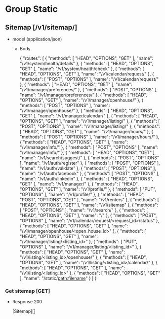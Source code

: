 # Group Static

## Sitemap [/v1/sitemap/]

+ model (application/json)

	+ Body
	
		{
		  "routes": [
		    {
		      "methods": [
		        "HEAD",
		        "OPTIONS",
		        "GET"
		      ],
		      "name": "/v1/system/health/details"
		    },
		    {
		      "methods": [
		        "HEAD",
		        "OPTIONS",
		        "GET"
		      ],
		      "name": "/v1/system/health/check"
		    },
		    {
		      "methods": [
		        "HEAD",
		        "OPTIONS",
		        "GET"
		      ],
		      "name": "/v1/calendar/request/"
		    },
		    {
		      "methods": [
		        "POST",
		        "OPTIONS"
		      ],
		      "name": "/v1/calendar/request/"
		    },
		    {
		      "methods": [
		        "HEAD",
		        "OPTIONS",
		        "GET"
		      ],
		      "name": "/v1/manager/preferences/"
		    },
		    {
		      "methods": [
		        "POST",
		        "OPTIONS"
		      ],
		      "name": "/v1/manager/preferences/"
		    },
		    {
		      "methods": [
		        "HEAD",
		        "OPTIONS",
		        "GET"
		      ],
		      "name": "/v1/manager/openhouse/"
		    },
		    {
		      "methods": [
		        "POST",
		        "OPTIONS"
		      ],
		      "name": "/v1/manager/openhouse/"
		    },
		    {
		      "methods": [
		        "HEAD",
		        "OPTIONS",
		        "GET"
		      ],
		      "name": "/v1/manager/calendar/"
		    },
		    {
		      "methods": [
		        "HEAD",
		        "OPTIONS",
		        "GET"
		      ],
		      "name": "/v1/manager/listing/"
		    },
		    {
		      "methods": [
		        "POST",
		        "OPTIONS"
		      ],
		      "name": "/v1/manager/listing/"
		    },
		    {
		      "methods": [
		        "HEAD",
		        "OPTIONS",
		        "GET"
		      ],
		      "name": "/v1/manager/hours/"
		    },
		    {
		      "methods": [
		        "POST",
		        "OPTIONS"
		      ],
		      "name": "/v1/manager/hours/"
		    },
		    {
		      "methods": [
		        "HEAD",
		        "OPTIONS",
		        "GET"
		      ],
		      "name": "/v1/manager/info/"
		    },
		    {
		      "methods": [
		        "POST",
		        "OPTIONS"
		      ],
		      "name": "/v1/manager/info/"
		    },
		    {
		      "methods": [
		        "HEAD",
		        "OPTIONS",
		        "GET"
		      ],
		      "name": "/v1/search/suggest/"
		    },
		    {
		      "methods": [
		        "POST",
		        "OPTIONS"
		      ],
		      "name": "/v1/auth/register"
		    },
		    {
		      "methods": [
		        "POST",
		        "OPTIONS"
		      ],
		      "name": "/v1/auth/validate"
		    },
		    {
		      "methods": [
		        "POST",
		        "OPTIONS"
		      ],
		      "name": "/v1/auth/facebook"
		    },
		    {
		      "methods": [
		        "POST",
		        "OPTIONS"
		      ],
		      "name": "/v1/auth/linkedin"
		    },
		    {
		      "methods": [
		        "HEAD",
		        "OPTIONS",
		        "GET"
		      ],
		      "name": "/v1/manager/"
		    },
		    {
		      "methods": [
		        "HEAD",
		        "OPTIONS",
		        "GET"
		      ],
		      "name": "/v1/profile/"
		    },
		    {
		      "methods": [
		        "PUT",
		        "OPTIONS"
		      ],
		      "name": "/v1/profile/"
		    },
		    {
		      "methods": [
		        "HEAD",
		        "POST",
		        "OPTIONS",
		        "GET"
		      ],
		      "name": "/v1/renters"
		    },
		    {
		      "methods": [
		        "HEAD",
		        "OPTIONS",
		        "GET"
		      ],
		      "name": "/v1/sitemap"
		    },
		    {
		      "methods": [
		        "POST",
		        "OPTIONS"
		      ],
		      "name": "/v1/search/"
		    },
		    {
		      "methods": [
		        "HEAD",
		        "OPTIONS",
		        "GET"
		      ],
		      "name": "/"
		    },
		    {
		      "methods": [
		        "POST",
		        "OPTIONS"
		      ],
		      "name": "/v1/calendar/request/<request_id>/status"
		    },
		    {
		      "methods": [
		        "HEAD",
		        "OPTIONS",
		        "GET"
		      ],
		      "name": "/v1/manager/openhouse/<open_house_id>"
		    },
		    {
		      "methods": [
		        "HEAD",
		        "OPTIONS",
		        "GET"
		      ],
		      "name": "/v1/manager/listing/<listing_id>"
		    },
		    {
		      "methods": [
		        "PUT",
		        "OPTIONS"
		      ],
		      "name": "/v1/manager/listing/<listing_id>"
		    },
		    {
		      "methods": [
		        "HEAD",
		        "OPTIONS",
		        "GET"
		      ],
		      "name": "/v1/listing/<listing_id>/openhouse/"
		    },
		    {
		      "methods": [
		        "HEAD",
		        "OPTIONS",
		        "GET"
		      ],
		      "name": "/v1/listing/<listing_id>/calendar/"
		    },
		    {
		      "methods": [
		        "HEAD",
		        "OPTIONS",
		        "GET"
		      ],
		      "name": "/v1/listing/<listing_id>"
		    },
		    {
		      "methods": [
		        "HEAD",
		        "OPTIONS",
		        "GET"
		      ],
		      "name": "/static/<path:filename>"
		    }
		  ]
		}
		
### Get sitemap [GET]

+ Response 200

	[Sitemap][]
